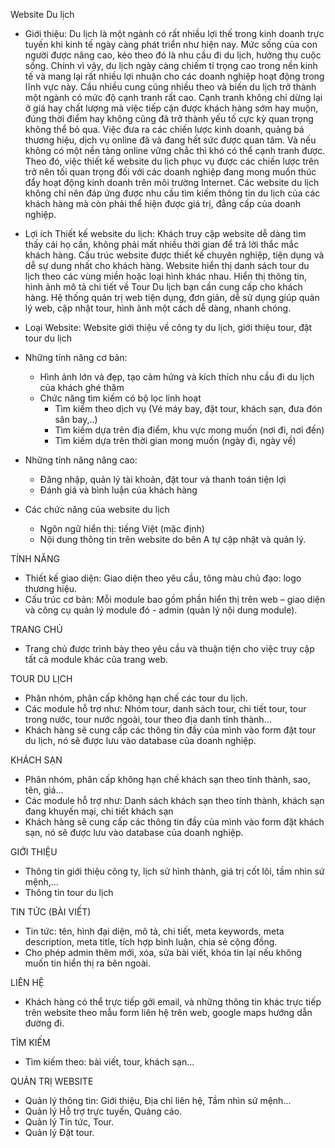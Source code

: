 Website Du lịch
- Giới thiệu: Du lịch là một ngành có rất nhiều lợi thế trong kinh doanh trực tuyến khi kinh tế ngày càng phát triển như hiện nay. Mức sống của con người được nâng cao, kéo theo đó là nhu cầu đi du lịch, hưởng thụ cuộc sống. Chính vì vậy, du lịch ngày càng chiếm tỉ trọng cao trong nền kinh tế và mang lại rất nhiều lợi nhuận cho các doanh nghiệp hoạt động trong lĩnh vực này. Cầu nhiều cung cũng nhiều theo và biến du lịch trở thành một ngành có mức độ cạnh tranh rất cao. Cạnh tranh không chỉ dừng lại ở giá hay chất lượng mà việc tiếp cận được khách hàng sớm hay muộn, đúng thời điểm hay không cũng đã trở thành yếu tố cực kỳ quan trọng không thể bỏ qua. Việc đưa ra các chiến lược kinh doanh, quảng bá thương hiệu, dịch vụ online đã và đang hết sức được quan tâm. Và nếu không có một nền tảng online vững chắc thì khó có thể cạnh tranh được. Theo đó, việc thiết kế website du lịch phục vụ được các chiến lược trên trở nên tối quan trọng đối với các doanh nghiệp đang mong muốn thúc đẩy hoạt động kinh doanh trên môi trường Internet. Các website du lịch không chỉ nên đáp ứng được nhu cầu tìm kiếm thông tin du lịch của các khách hàng mà còn phải thể hiện được giá trị, đẳng cấp của doanh nghiệp.

- Lợi ích Thiết kế website du lịch: Khách truy cập website dễ dàng tìm thấy cái họ cần, không phải mất nhiều thời gian để trả lời thắc mắc khách hàng. Cấu trúc website được thiết kế chuyên nghiệp, tiện dụng và dễ sự dung nhất cho khách hàng. Website hiển thị danh sách tour du lịch theo các vùng miền hoặc loại hình khác nhau. Hiển thị thông tin, hình ảnh mô tả chi tiết về Tour Du lịch bạn cần cung cấp cho khách hàng. Hệ thống quản trị web tiện dụng, đơn giản, dễ sử dụng giúp quản lý web, cập nhật tour, hình ảnh một cách dễ dàng, nhanh chóng.

- Loại Website: Website giới thiệu về công ty du lịch, giới thiệu tour, đặt tour du lịch

- Những tính năng cơ bản:
  - Hình ảnh lớn và đẹp, tạo cảm hứng và kích thích nhu cầu đi du lịch của khách ghé thăm
  - Chức năng tìm kiếm có bộ lọc linh hoạt
    - Tìm kiếm theo dịch vụ (Vé máy bay, đặt tour, khách sạn, đưa đón sân bay,..)
    - Tìm kiếm dựa trên địa điểm, khu vực mong muốn (nơi đi, nơi đến)
    - Tìm kiếm dựa trên thời gian mong muốn (ngày đi, ngày về)
    
- Những tính năng nâng cao:
  - Đăng nhập, quản lý tài khoản, đặt tour và thanh toán tiện lợi
  - Đánh giá và bình luận của khách hàng

- Các chức năng của website du lịch
  - Ngôn ngữ hiển thị: tiếng Việt (mặc định)
  - Nội dung thông tin trên website do bên A tự cập nhật và quản lý.

TÍNH NĂNG
- Thiết kế giao diện: Giao diện theo yêu cầu, tông màu chủ đạo: logo thương hiệu.
- Cấu trúc cơ bản: Mỗi module bao gồm phần hiển thị trên web – giao diện và công cụ quản lý module đó - admin (quản lý nội dung module).

TRANG CHỦ
- Trang chủ được trình bày theo yêu cầu và thuận tiện cho việc truy cập tất cả module khác của trang web.

TOUR DU LỊCH
- Phân nhóm, phân cấp không hạn chế các tour du lịch.
- Các module hỗ trợ như: Nhóm tour, danh sách tour, chi tiết tour, tour trong nước, tour nước ngoài, tour theo địa danh tỉnh thành...
- Khách hàng sẽ cung cấp các thông tin đầy của mình vào form đặt tour du lịch, nó sẽ được lưu vào database của doanh nghiệp.

KHÁCH SẠN
- Phân nhóm, phân cấp không hạn chế khách sạn theo tỉnh thành, sao, tên, giá...
- Các module hỗ trợ như: Danh sách khách sạn theo tỉnh thành, khách sạn đang khuyến mại, chi tiết khách sạn
- Khách hàng sẽ cung cấp các thông tin đầy của mình vào form đặt khách sạn, nó sẽ được lưu vào database của doanh nghiệp.

GIỚI THIỆU
- Thông tin giới thiệu công ty, lịch sử hình thành, giá trị cốt lõi, tầm nhìn sứ mệnh,...
- Thông tin tour du lịch

TIN TỨC (BÀI VIẾT)
- Tin tức: tên, hình đại diện, mô tả, chi tiết, meta keywords, meta description, meta title, tích hợp bình luận, chia sẻ cộng đồng.
- Cho phép admin thêm mới, xóa, sửa bài viết, khóa tin lại nếu không muốn tin hiển thị ra bên ngoài.

LIÊN HỆ
- Khách hàng có thể trực tiếp gởi email, và những thông tin khác trực tiếp trên website theo mẫu form liên hệ trên web, google maps hướng dẫn đường đi.

TÌM KIẾM
- Tìm kiếm theo: bài viết, tour, khách sạn...

QUẢN TRỊ WEBSITE
- Quản lý thông tin: Giới thiệu, Địa chỉ liên hệ, Tầm nhìn sứ mệnh...
- Quản lý Hỗ trợ trực tuyến, Quảng cáo.
- Quản lý Tin tức, Tour.
- Quản lý Đặt tour.

